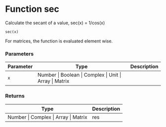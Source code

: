 # Function sec

Calculate the secant of a value, sec(x) = 1/cos(x)

    sec(x)

For matrices, the function is evaluated element wise.


### Parameters

Parameter | Type | Description
--------- | ---- | -----------
`x` | Number &#124; Boolean &#124; Complex &#124; Unit &#124; Array &#124; Matrix | 

### Returns

Type | Description
---- | -----------
Number &#124; Complex &#124; Array &#124; Matrix | res




<!-- Note: This file is automatically generated from source code comments. Changes made in this file will be overridden. -->
